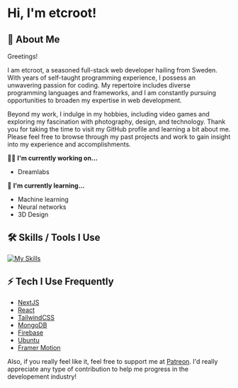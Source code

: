 # Hi, I'm etcroot! 

## 🚀 About Me
Greetings!

I am etcroot, a seasoned full-stack web developer hailing from Sweden. With years of self-taught programming experience, I possess an unwavering passion for coding. My repertoire includes diverse programming languages and frameworks, and I am constantly pursuing opportunities to broaden my expertise in web development.

Beyond my work, I indulge in my hobbies, including video games and exploring my fascination with photography, design, and technology. Thank you for taking the time to visit my GitHub profile and learning a bit about me. Please feel free to browse through my past projects and work to gain insight into my experience and accomplishments.

👩‍💻 **I'm currently working on...**
- Dreamlabs

🧠 **I'm currently learning...**
- Machine learning
- Neural networks
- 3D Design

## 🛠 Skills / Tools I Use
[![My Skills](https://skillicons.dev/icons?i=ae,blender,bootstrap,cloudflare,css,discord,bots,electron,express,firebase,github,html,ai,java,js,linux,md,mongodb,mysql,nextjs,nodejs,ps,pr,prisma,react,sqlite,supabase,svelte,tailwind,unity,unreal,vercel,vscode,visualstudio,webpack,wordpress&theme=dark)](https://skillicons.dev)

## ⚡ Tech I Use Frequently
- [NextJS](https://nextjs.org/)
- [React](https://reactjs.org/)
- [TailwindCSS](https://tailwindcss.com/)
- [MongoDB](https://www.mongodb.com/)
- [Firebase](https://firebase.google.com/)
- [Ubuntu](https://ubuntu.com/)
- [Framer Motion](https://www.framer.com/motion/)

Also, if you really feel like it, feel free to support me at [Patreon](https://www.patreon.com/vectrlabs). 
I'd really appreciate any type of contribution to help me progress in the developement industry!
